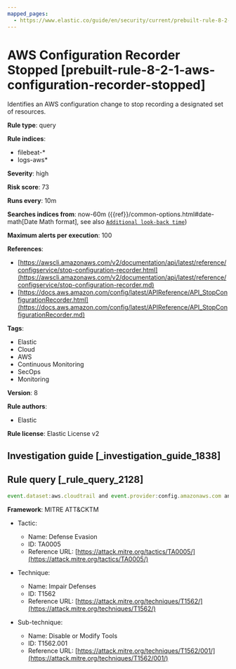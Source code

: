 ```yaml
---
mapped_pages:
  - https://www.elastic.co/guide/en/security/current/prebuilt-rule-8-2-1-aws-configuration-recorder-stopped.html
---
```


# AWS Configuration Recorder Stopped [prebuilt-rule-8-2-1-aws-configuration-recorder-stopped]

Identifies an AWS configuration change to stop recording a designated set of resources.

**Rule type**: query

**Rule indices**:

* filebeat-*
* logs-aws*

**Severity**: high

**Risk score**: 73

**Runs every**: 10m

**Searches indices from**: now-60m ({{ref}}/common-options.html#date-math[Date Math format], see also [`Additional look-back time`](docs-content://solutions/security/detect-and-alert/create-detection-rule.md#rule-schedule))

**Maximum alerts per execution**: 100

**References**:

* [https://awscli.amazonaws.com/v2/documentation/api/latest/reference/configservice/stop-configuration-recorder.html](https://awscli.amazonaws.com/v2/documentation/api/latest/reference/configservice/stop-configuration-recorder.md)
* [https://docs.aws.amazon.com/config/latest/APIReference/API_StopConfigurationRecorder.html](https://docs.aws.amazon.com/config/latest/APIReference/API_StopConfigurationRecorder.md)

**Tags**:

* Elastic
* Cloud
* AWS
* Continuous Monitoring
* SecOps
* Monitoring

**Version**: 8

**Rule authors**:

* Elastic

**Rule license**: Elastic License v2

## Investigation guide [_investigation_guide_1838]



## Rule query [_rule_query_2128]

```js
event.dataset:aws.cloudtrail and event.provider:config.amazonaws.com and event.action:StopConfigurationRecorder and event.outcome:success
```

**Framework**: MITRE ATT&CKTM

* Tactic:

    * Name: Defense Evasion
    * ID: TA0005
    * Reference URL: [https://attack.mitre.org/tactics/TA0005/](https://attack.mitre.org/tactics/TA0005/)

* Technique:

    * Name: Impair Defenses
    * ID: T1562
    * Reference URL: [https://attack.mitre.org/techniques/T1562/](https://attack.mitre.org/techniques/T1562/)

* Sub-technique:

    * Name: Disable or Modify Tools
    * ID: T1562.001
    * Reference URL: [https://attack.mitre.org/techniques/T1562/001/](https://attack.mitre.org/techniques/T1562/001/)



